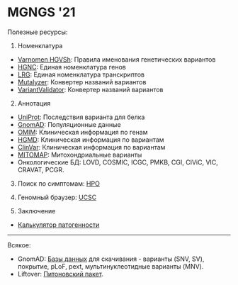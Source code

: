 # MGNGS '21

Полезные ресурсы:

1. Номенклатура

* [Varnomen HGVSh](https://varnomen.hgvs.org): Правила именования генетических вариантов
* [HGNC](https://www.genenames.org/): Единая номенклатура генов
* [LRG](https://www.lrg-sequence.org/): Единая номенклатура транскриптов
* [Mutalyzer](https://www.mutalyzer.nl/): Конвертер названий вариантов
* [VariantValidator](https://variantvalidator.org/): Конвертер названий вариантов

2. Аннотация

* [UniProt](https://www.uniprot.org/): Последствия варианта для белка
* [GnomAD](https://gnomad.broadinstitute.org/): Популяционные данные
* [OMIM](https://www.omim.org/): Клиническая информация по генам
* [HGMD](http://www.hgmd.cf.ac.uk/ac/index.php): Клиническая информация по вариантам
* [ClinVar](https://ncbi.nlm.nih.gov/clinvar/): Клиническая информация по вариантам
* [MITOMAP](https://www.mitomap.org/MITOMAP): Митохондриальные варианты
* Онкологические БД: LOVD, COSMIC, ICGC, PMKB, CGI, CIViC, VIC, CRAVAT, PCGR.

3. Поиск по симптомам: [HPO](https://hpo.jax.org/app/) 

4. Геномный браузер: [UCSC](https://genome.ucsc.edu/)

4. Заключение

* [Калькулятор патогенности](http://calc.generesearch.ru/)

--------

Всякое:

* GnomAD: [Базы данных](https://gnomad.broadinstitute.org/downloads) для скачивания - 
варианты (SNV, SV), покрытие, pLoF, pext, мультинуклеотидные варианты (MNV).
* Liftover: [Питоновский пакет](https://pypi.org/project/liftover/).

